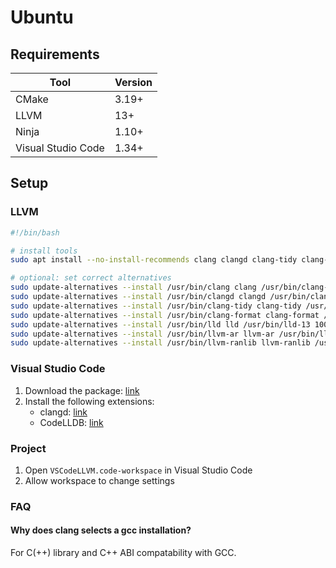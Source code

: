 # Ubuntu

## Requirements

**Tool**           | **Version**
------------------ | -----------
CMake              | 3.19+
LLVM               | 13+
Ninja              | 1.10+
Visual Studio Code | 1.34+

## Setup

### LLVM

```sh
#!/bin/bash

# install tools
sudo apt install --no-install-recommends clang clangd clang-tidy clang-format lld llvm cmake ninja-build

# optional: set correct alternatives
sudo update-alternatives --install /usr/bin/clang clang /usr/bin/clang-13 100
sudo update-alternatives --install /usr/bin/clangd clangd /usr/bin/clangd-13 100
sudo update-alternatives --install /usr/bin/clang-tidy clang-tidy /usr/bin/clang-tidy-13 100
sudo update-alternatives --install /usr/bin/clang-format clang-format /usr/bin/clang-format-13 100
sudo update-alternatives --install /usr/bin/lld lld /usr/bin/lld-13 100
sudo update-alternatives --install /usr/bin/llvm-ar llvm-ar /usr/bin/llvm-ar-13 100
sudo update-alternatives --install /usr/bin/llvm-ranlib llvm-ranlib /usr/bin/llvm-ranlib-13 100
```

### Visual Studio Code

1. Download the package: [link](https://code.visualstudio.com/download)
2. Install the following extensions:
   - clangd: [link](https://marketplace.visualstudio.com/items?itemName=llvm-vs-code-extensions.vscode-clangd)
   - CodeLLDB: [link](https://marketplace.visualstudio.com/items?itemName=vadimcn.vscode-lldb)

### Project

1. Open `VSCodeLLVM.code-workspace` in Visual Studio Code
2. Allow workspace to change settings

### FAQ

#### Why does clang selects a gcc installation?

For C(++) library and C++ ABI compatability with GCC.
